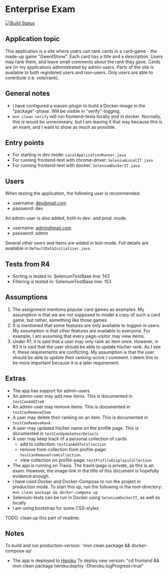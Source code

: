 # Enterprise Exam  
[![Build Status](https://travis-ci.com/olaven/exam-PG5100.svg?token=zTzVh5wrqM89cpyf9qVd&branch=master)](https://travis-ci.com/olaven/exam-PG5100)

## Application topic 
This application is a site where users can rank cards in a card-game - the made-up game "GwentStone". Each card has a title and a description. 
Users may rank them, and leave small comments about the rank they gave. Cards are (in my application) administrated 
by admin-users. Parts of the site is available to both registered users and non-users. 
Only users are able to contribute (i.e. vote/rank). 

## General notes
* I have configured a maven-plugin to build a Docker-image in the "package"-phase. Will be visible in "verify"-logging.  
* `mvn clean verify` will run frontend-tests locally _and_ in docker. Normally, this is would be unnecessary, 
but I am leaving it that way because this is an exam, and I want to show as much as possible.  

## Entry points 
* For starting in dev mode: `LocalApplicationRunner.java`
* For running frontend-test with chrome-driver: `SeleniumLocalIT.java`
* For running frontend-test with docker: `SeleniumDockerIT.java`

## Users

When testing the application, the following user is recommended: 
* username: dev@mail.com   
* password: dev
 
An admin-user is also added, both in dev- and prod. mode. 
* username: admin@mail.com
* password: admin  

Several other users and items are added in test-mode. Full details are
available in `DefaultDataInitializer.java` 

## Tests from R4
* Sorting is tested in: SeleniumTestBase line: 143
* Filtering is tested in: SeleniumTestBase line: 153

## Assumptions 
1. The assignment mentions popular card games as examples. 
My assumption is that we are not supposed to model a copy 
of such a card game, but rather, something _like_ those games
2. It is mentioned that some features are only available to logged-in users. 
My assumption is that other features are available to everyone. For 
example, I am assuming that every page-visitor may view items. 
3. Under R1, it is said that a user may only rank an item once. However, in R3 it is 
said that the user should be able to update his/her rank. As I see it, these 
requirements are conflicting. My assumption is that the user should 
be able to update their ranking-score / comment. I deem this to be more important because it 
is a later requirement.

## Extras
* The app has support for admin-users 
* An admin-user may add new items. This is documented in `testCanAddItem`
* An admin-user may remove items. This is documented in `testCanRemoveItem`
* A user may delete their ranking on an item. This is documented in `testCanRemoveRank`
* A user may updated his/her name on the profile page. This is documented in `testCanUpdateUserDetails`
* A user may keep track of a personal collection of cards
    * add to collection: `testCanAddToCollection`
    * remove from collection from profile-page: `testCanRemoveFromCollection`
    * view collection on profile-page: `testProfileDisplaysCollection`
* The app is running on Travis. The travis-page is private, as this is an exam. However, the image-link in 
the title of this document is hopefully evidence enough.
* I have used Docker and Docker-Compose to run the project in production mode. To start this up, 
run the following in the root-directory: `mvn clean package && docker-compose up`
* Selenium-tests can be run in Docker using `SeleniumDockerIT`, as well as locally
* I am using bootstrap for some CSS-styles 



TODO: clean up this part of readme: 
## Notes 
To build and run production-version: 
    'mvn clean package && docker-compose up'
* The app is deployed to [Heroku](https://enterprise-exam.herokuapp.com)
To deploy new version: "cd frontend && mvn clean package heroku:deploy -Dheroku.logProgress=true"

